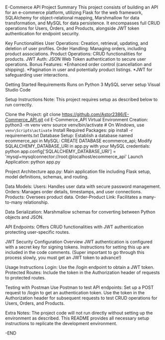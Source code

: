 E-Commerce  API
Project Summary
This project consists of building an API for an e-commerce platform, utilizing Flask for the web framework, SQLAlchemy for object-relational mapping, Marshmallow for data transformation, and MySQL for data persistence.
It encompasses full CRUD operations for Users, Orders, and Products, alongside JWT token authentication for endpoint security.

Key Functionalities
User Operations: Creation, retrieval, updating, and deletion of user profiles.
Order Handling: Managing orders, including product associations.
Product Operations: CRUD functionalities for products.
JWT Auth: JSON Web Token authentication to secure user operations.
Bonus Features:
*Enhanced order control (cancellation and shipping).
*Pagination in user and potentially product listings.
*JWT for safeguarding user interactions.

Getting Started
Requirements
Runs on Python 3
MySQL server setup
Visual Studio Code

Setup Instructions
Note: This project requires setup as described below to run correctly.

Clone the Project:
git clone https://github.com/Astor2386/E-Commerce_API.git
cd E-Commerce_API
Virtual Environment Creation:
python3 -m venv venv
source venv/bin/activate  # On Windows, use `venv\Scripts\activate`
Install Required Packages:
pip install -r requirements.txt
Database Setup:
Establish a database named ecommerce_api in MySQL:
CREATE DATABASE ecommerce_api;
Modify SQLALCHEMY_DATABASE_URI in app.py with your MySQL credentials:
python
app.config['SQLALCHEMY_DATABASE_URI'] = 'mysql+mysqlconnector://root:<YOUR PASSWORD>@localhost/ecommerce_api'
Launch Application:
python app.py

Project Architecture
app.py: Main application file including Flask setup, model definitions, schemas, and routing.

Data Models:
Users: Handles user data with secure password management.
Orders: Manages order details, timestamps, and user connections.
Products: Oversees product data.
Order-Product Link: Facilitates a many-to-many relationship.

Data Serialization:
Marshmallow schemas for converting between Python objects and JSON.

API Endpoints:
Offers CRUD functionalities with JWT authentication protecting user-specific routes.

JWT Security
Configuration Overview
JWT authentication is configured with a secret key for signing tokens. Instructions for setting this up are included in the code comments.
(Super important to go through this process slowly, you must get an JWT token to advance!)

Usage Instructions
Login: Use the /login endpoint to obtain a JWT token.
Protected Routes: Include the token in the Authorization header of requests to protected routes.

Testing with Postman
Use Postman to test API endpoints:
Set up a POST request to /login to get an authentication token.
Use the token in the Authorization header for subsequent requests to test CRUD operations for Users, Orders, and Products.

Extra Notes:
The project code will not run directly without setting up the environment as described. This README provides all necessary setup instructions to replicate the development environment.

-END
